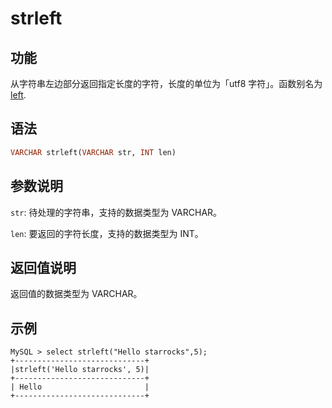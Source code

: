 # strleft

## 功能

从字符串左边部分返回指定长度的字符，长度的单位为「utf8 字符」。函数别名为 [left](left.md).

## 语法

```Haskell
VARCHAR strleft(VARCHAR str, INT len)
```

## 参数说明

`str`: 待处理的字符串，支持的数据类型为 VARCHAR。

`len`: 要返回的字符长度，支持的数据类型为 INT。

## 返回值说明

返回值的数据类型为 VARCHAR。

## 示例

```Plain Text
MySQL > select strleft("Hello starrocks",5);
+-----------------------------+
|strleft('Hello starrocks', 5)|
+-----------------------------+
| Hello                       |
+-----------------------------+
```
